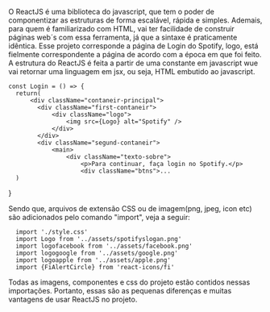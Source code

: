 O ReactJS é uma biblioteca do javascript, que tem o poder de componentizar as estruturas de forma escalável, rápida e simples. Ademais, para quem é familiarizado com HTML, vai ter
facilidade de construir páginas web´s com essa ferramenta, já que a sintaxe é praticamente idêntica. Esse projeto corresponde a página de Login do Spotify, logo, está fielmente 
correspondente a página de acordo com a época em que foi feito. A estrutura do ReactJS é feita a partir de uma constante em javascript wue vai retornar uma linguagem em jsx, ou seja,
HTML embutido ao javascript.

    const Login = () => {
      return(
          <div className="contaneir-principal">
            <div className="first-contaneir">
                <div className="logo">
                    <img src={Logo} alt="Spotify" />
                </div>
            </div>
            <div className="segund-contaneir">
                <main>
                    <div className="texto-sobre">
                        <p>Para continuar, faça login no Spotify.</p>
                        <div className="btns">...
      )
   }
   
   Sendo que, arquivos de extensão CSS ou de imagem(png, jpeg, icon etc) são adicionados pelo comando "import", veja a seguir:
   
      import './style.css'
      import Logo from '../assets/spotifyslogan.png'
      import logofacebook from '../assets/facebook.png'
      import logogoogle from '../assets/google.png'
      import logoapple from '../assets/apple.png'
      import {FiAlertCircle} from 'react-icons/fi'
      
  Todas as imagens, componentes e css do projeto estão contidos nessas importações. Portanto, essas são as pequenas diferenças e muitas vantagens de usar ReactJS
  no projeto.
